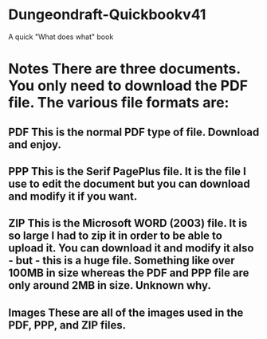 # Dungeondraft-Quickbookv41
A quick "What does what" book

<H1>Notes
  There are three documents. You only need to download the PDF file. The various file formats are:
  <h2>PDF
    This is the normal PDF type of file. Download and enjoy.
  <h2>PPP
    This is the Serif PagePlus file. It is the file I use to edit the document but you can download and modify it if you want.
  <h2>ZIP
    This is the Microsoft WORD (2003) file. It is so large I had to zip it in order to be able to upload it. You can download it and modify it also - but - this is a huge file. Something like over 100MB in size whereas the PDF and PPP file are only around 2MB in size. Unknown why.
  <h2>Images
    These are all of the images used in the PDF, PPP, and ZIP files.
